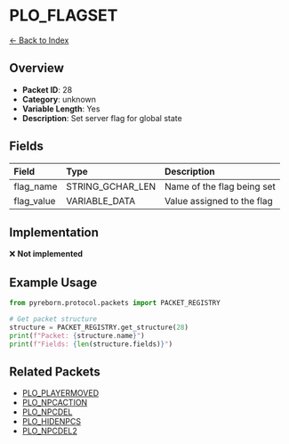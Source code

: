 # PLO_FLAGSET

[← Back to Index](../index.md)

## Overview

- **Packet ID**: 28
- **Category**: unknown
- **Variable Length**: Yes
- **Description**: Set server flag for global state

## Fields

| Field | Type | Description |
|:------|:-----|:------------|
| flag_name | STRING_GCHAR_LEN | Name of the flag being set |
| flag_value | VARIABLE_DATA | Value assigned to the flag |

## Implementation

❌ **Not implemented**

## Example Usage

```python
from pyreborn.protocol.packets import PACKET_REGISTRY

# Get packet structure
structure = PACKET_REGISTRY.get_structure(28)
print(f"Packet: {structure.name}")
print(f"Fields: {len(structure.fields)}")
```

## Related Packets

- [PLO_PLAYERMOVED](PLO_PLAYERMOVED.md)
- [PLO_NPCACTION](PLO_NPCACTION.md)
- [PLO_NPCDEL](PLO_NPCDEL.md)
- [PLO_HIDENPCS](PLO_HIDENPCS.md)
- [PLO_NPCDEL2](PLO_NPCDEL2.md)
